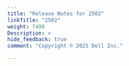```yaml
---
title: "Release Notes for 2502"
linkTitle: "2502"
weight: 7498
Description: >
hide_feedback: true
comment: "Copyright © 2025 Dell Inc."

---
```

